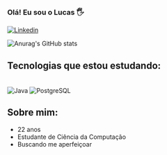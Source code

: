 ### Olá! Eu sou o Lucas 🖐️
[![Linkedin](https://img.shields.io/badge/LinkedIn-0077B5?style=for-the-badge&logo=linkedin&logoColor=white)](https://www.linkedin.com/in/lucassouzarebou%C3%A7as/)

![Anurag's GitHub stats](https://github-readme-stats.vercel.app/api?username=lucassreboucas&show_icons=true&theme=radical)

## Tecnologias que estou estudando:
<div style="display: inline_block"><br/>
  <img align="center" alt="Java" src="https://img.shields.io/badge/Java-ED8B00?style=for-the-badge&logo=openjdk&logoColor=white">
  <img align="center" alt="PostgreSQL" src="https://img.shields.io/badge/PostgreSQL-316192?style=for-the-badge&logo=postgresql&logoColor=white">
</div>

## Sobre mim:
- 22 anos
- Estudante de Ciência da Computação
- Buscando me aperfeiçoar
